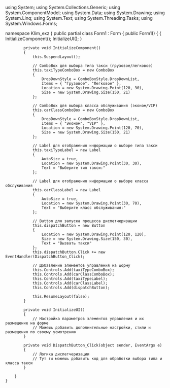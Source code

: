 using System;
using System.Collections.Generic;
using System.ComponentModel;
using System.Data;
using System.Drawing;
using System.Linq;
using System.Text;
using System.Threading.Tasks;
using System.Windows.Forms;

namespace Klim_exz
{
    public partial class Form1 : Form
    {
        public Form1()
        {
            {
                InitializeComponent();
                InitializeUI();
            }

            private void InitializeComponent()
            {
                this.SuspendLayout();

                // ComboBox для выбора типа такси (грузовое/легковое)
                this.taxiTypeComboBox = new ComboBox
                {
                    DropDownStyle = ComboBoxStyle.DropDownList,
                    Items = { "Грузовое", "Легковое" },
                    Location = new System.Drawing.Point(120, 30),
                    Size = new System.Drawing.Size(150, 21)
                };

                // ComboBox для выбора класса обслуживания (эконом/VIP)
                this.carClassComboBox = new ComboBox
                {
                    DropDownStyle = ComboBoxStyle.DropDownList,
                    Items = { "Эконом", "VIP" },
                    Location = new System.Drawing.Point(120, 70),
                    Size = new System.Drawing.Size(150, 21)
                };

                // Label для отображения информации о выборе типа такси
                this.taxiTypeLabel = new Label
                {
                    AutoSize = true,
                    Location = new System.Drawing.Point(30, 30),
                    Text = "Выберите тип такси:"
                };

                // Label для отображения информации о выборе класса обслуживания
                this.carClassLabel = new Label
                {
                    AutoSize = true,
                    Location = new System.Drawing.Point(30, 70),
                    Text = "Выберите класс обслуживания:"
                };

                // Button для запуска процесса диспетчеризации
                this.dispatchButton = new Button
                {
                    Location = new System.Drawing.Point(120, 120),
                    Size = new System.Drawing.Size(150, 30),
                    Text = "Вызвать такси"
                };
                this.dispatchButton.Click += new EventHandler(DispatchButton_Click);

                // Добавление элементов управления на форму
                this.Controls.Add(taxiTypeComboBox);
                this.Controls.Add(carClassComboBox);
                this.Controls.Add(taxiTypeLabel);
                this.Controls.Add(carClassLabel);
                this.Controls.Add(dispatchButton);

                this.ResumeLayout(false);
            }

            private void InitializeUI()
            {
                // Настройка параметров элементов управления и их размещение на форме
                // Можешь добавить дополнительные настройки, стили и размещения по своему усмотрению
            }

            private void DispatchButton_Click(object sender, EventArgs e)
            {
                // Логика диспетчеризации
                // Тут ты можешь добавить код для обработки выбора типа и класса такси
            }

        }
    }
